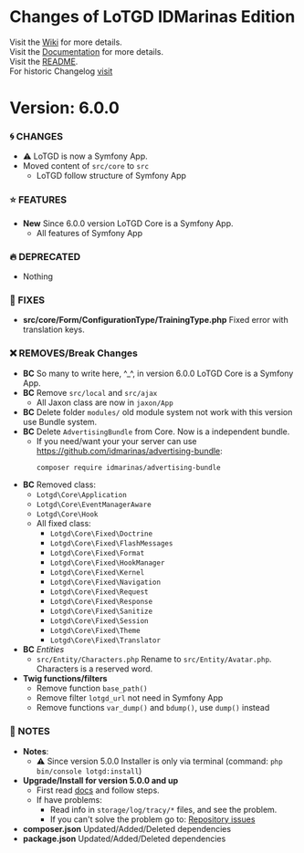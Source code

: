 # Changes of LoTGD IDMarinas Edition

Visit the [Wiki](https://github.com/idmarinas/lotgd-game/wiki) for more details.  
Visit the [Documentation](https://idmarinas.github.io/lotgd-game/) for more details.  
Visit the [README](https://github.com/idmarinas/lotgd-game/blob/master/README.md).   
For historic Changelog [visit](https://github.com/idmarinas/lotgd-game/blob/5.1.0/CHANGELOG.md)

# Version: 6.0.0

### :cyclone: CHANGES

-   :warning: LoTGD is now a Symfony App.
-   Moved content of `src/core` to `src`
    -   LoTGD follow structure of Symfony App

### :star: FEATURES

-   **New** Since 6.0.0 version LoTGD Core is a Symfony App.
    -   All features of Symfony App

### :fire: DEPRECATED

-   Nothing

### :wrench: FIXES

-   **src/core/Form/ConfigurationType/TrainingType.php** Fixed error with translation keys.

### :x: REMOVES/Break Changes

-   **BC** So many to write here, ^_^, in version 6.0.0 LoTGD Core is a Symfony App.
-   **BC** Remove `src/local` and `src/ajax`
    -   All Jaxon class are now in `jaxon/App`
-   **BC** Delete folder `modules/` old module system not work with this version use Bundle system.
-   **BC** Delete `AdvertisingBundle` from Core. Now is a independent bundle.
    -   If you need/want your your server can use https://github.com/idmarinas/advertising-bundle:
        ```bash
        composer require idmarinas/advertising-bundle
        ```
-   **BC** Removed class:
    -   `Lotgd\Core\Application`
    -   `Lotgd\Core\EventManagerAware`
    -   `Lotgd\Core\Hook`
    -   All fixed class:
        - `Lotgd\Core\Fixed\Doctrine`
        - `Lotgd\Core\Fixed\FlashMessages`
        - `Lotgd\Core\Fixed\Format`
        - `Lotgd\Core\Fixed\HookManager`
        - `Lotgd\Core\Fixed\Kernel`
        - `Lotgd\Core\Fixed\Navigation`
        - `Lotgd\Core\Fixed\Request`
        - `Lotgd\Core\Fixed\Response`
        - `Lotgd\Core\Fixed\Sanitize`
        - `Lotgd\Core\Fixed\Session`
        - `Lotgd\Core\Fixed\Theme`
        - `Lotgd\Core\Fixed\Translator`
-   **BC** _Entities_
    -   `src/Entity/Characters.php` Rename to `src/Entity/Avatar.php`. Characters is a reserved word.
-   **Twig functions/filters**
    -   Remove function `base_path()`
    -   Remove filter `lotgd_url` not need in Symfony App
    -   Remove functions `var_dump()` and `bdump()`, use `dump()` instead

### :notebook: NOTES

-   **Notes**:
    -   :warning: Since version 5.0.0 Installer is only via terminal (command: `php bin/console lotgd:install`)
-   **Upgrade/Install for version 5.0.0 and up**
    -   First read [docs](https://github.com/idmarinas/lotgd-game/wiki/Skeleton) and follow steps.
    -   If have problems:
        -   Read info in `storage/log/tracy/*` files, and see the problem.
        -   If you can't solve the problem go to: [Repository issues](https://github.com/idmarinas/lotgd-game/issues)
-   **composer.json** Updated/Added/Deleted dependencies
-   **package.json** Updated/Added/Deleted dependencies
